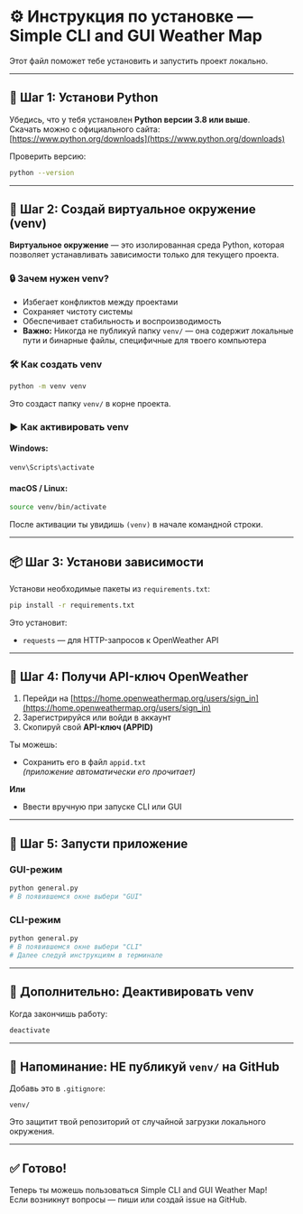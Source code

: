 # ⚙️ Инструкция по установке — Simple CLI and GUI Weather Map

Этот файл поможет тебе установить и запустить проект локально.

---

## 🐍 Шаг 1: Установи Python

Убедись, что у тебя установлен **Python версии 3.8 или выше**.  
Скачать можно с официального сайта: [https://www.python.org/downloads](https://www.python.org/downloads)

Проверить версию:

```bash
python --version
```

---

## 🧪 Шаг 2: Создай виртуальное окружение (venv)

**Виртуальное окружение** — это изолированная среда Python, которая позволяет устанавливать зависимости только для текущего проекта.

### 🔒 Зачем нужен venv?

- Избегает конфликтов между проектами
- Сохраняет чистоту системы
- Обеспечивает стабильность и воспроизводимость
- **Важно:** Никогда не публикуй папку `venv/` — она содержит локальные пути и бинарные файлы, специфичные для твоего компьютера

### 🛠️ Как создать venv

```bash
python -m venv venv
```

Это создаст папку `venv/` в корне проекта.

### ▶️ Как активировать venv

#### Windows:

```bash
venv\Scripts\activate
```

#### macOS / Linux:

```bash
source venv/bin/activate
```

После активации ты увидишь `(venv)` в начале командной строки.

---

## 📦 Шаг 3: Установи зависимости

Установи необходимые пакеты из `requirements.txt`:

```bash
pip install -r requirements.txt
```

Это установит:

- `requests` — для HTTP-запросов к OpenWeather API

---

## 🔑 Шаг 4: Получи API-ключ OpenWeather

1. Перейди на [https://home.openweathermap.org/users/sign_in](https://home.openweathermap.org/users/sign_in)
2. Зарегистрируйся или войди в аккаунт
3. Скопируй свой **API-ключ (APPID)**

Ты можешь:

- Сохранить его в файл `appid.txt`  
  *(приложение автоматически его прочитает)*

**Или**

- Ввести вручную при запуске CLI или GUI

---

## 🚀 Шаг 5: Запусти приложение

### GUI-режим

```bash
python general.py
# В появившемся окне выбери "GUI"
```

### CLI-режим

```bash
python general.py
# В появившемся окне выбери "CLI"
# Далее следуй инструкциям в терминале
```

---

## 🧹 Дополнительно: Деактивировать venv

Когда закончишь работу:

```bash
deactivate
```

---

## 🛑 Напоминание: НЕ публикуй `venv/` на GitHub

Добавь это в `.gitignore`:

```
venv/
```

Это защитит твой репозиторий от случайной загрузки локального окружения.

---

## ✅ Готово!

Теперь ты можешь пользоваться Simple CLI and GUI Weather Map!  
Если возникнут вопросы — пиши или создай issue на GitHub.